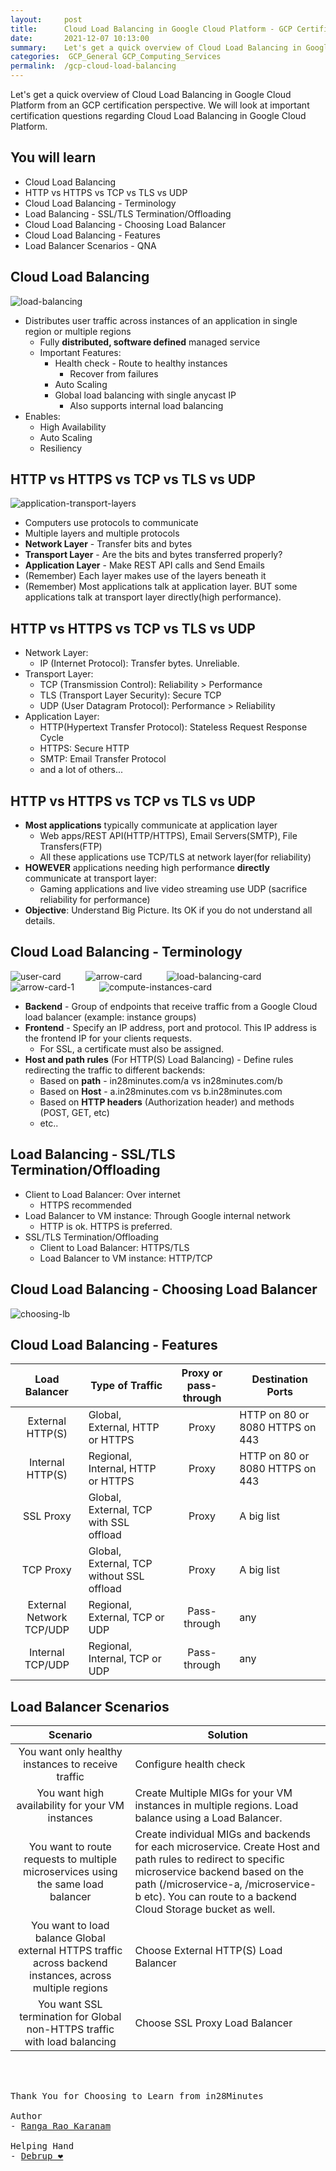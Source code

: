 ```yaml
---
layout:     post
title:      Cloud Load Balancing in Google Cloud Platform - GCP Certification Cheat Sheet
date:       2021-12-07 10:13:00
summary:    Let's get a quick overview of Cloud Load Balancing in Google Cloud Platform from an GCP certification perspective. We will look at important certification questions regarding Cloud Load Balancing in Google Cloud Platform.
categories:  GCP_General GCP_Computing_Services
permalink:  /gcp-cloud-load-balancing
---
```

Let's get a quick overview of Cloud Load Balancing in Google Cloud Platform from an GCP certification perspective. We will look at important certification questions regarding Cloud Load Balancing in Google Cloud Platform.


## You will learn

- Cloud Load Balancing
- HTTP vs HTTPS vs TCP vs TLS vs UDP
- Cloud Load Balancing - Terminology
- Load Balancing - SSL/TLS Termination/Offloading
- Cloud Load Balancing - Choosing Load Balancer
- Cloud Load Balancing - Features
- Load Balancer Scenarios - QNA

## Cloud Load Balancing

![load-balancing](https://user-images.githubusercontent.com/57451228/148980521-b5ec760a-2ed3-459c-b0cd-f1861082cacb.png)


- Distributes user traffic across instances of an application in single region or multiple regions
  - Fully **distributed, software defined** managed service
  - Important Features:
     - Health check - Route to healthy instances
       - Recover from failures
     - Auto Scaling
     - Global load balancing with single anycast IP
        - Also supports internal load balancing
- Enables:
  - High Availability
  - Auto Scaling
  - Resiliency



## HTTP vs HTTPS vs TCP vs TLS vs UDP



![application-transport-layers](https://user-images.githubusercontent.com/57451228/148980583-80434eb9-18ed-4268-b320-d6d86a3bdf4c.png)


- Computers use protocols to communicate
- Multiple layers and multiple protocols
- **Network Layer** - Transfer bits and bytes
- **Transport Layer** - Are the bits and bytes transferred properly?
- **Application Layer** - Make REST API calls and Send Emails
- (Remember) Each layer makes use of the layers beneath it
- (Remember) Most applications talk at application layer. BUT some applications talk at transport layer directly(high performance).

## HTTP vs HTTPS vs TCP vs TLS vs UDP

- Network Layer:
  - IP (Internet Protocol): Transfer bytes. Unreliable.
- Transport Layer:
  - TCP (Transmission Control): Reliability > Performance
  - TLS (Transport Layer Security): Secure TCP
  - UDP (User Datagram Protocol): Performance > Reliability
- Application Layer:
  - HTTP(Hypertext Transfer Protocol): Stateless Request Response Cycle
  - HTTPS: Secure HTTP
  - SMTP: Email Transfer Protocol
  - and a lot of others...

## HTTP vs HTTPS vs TCP vs TLS vs UDP

- **Most applications** typically communicate at application layer
  - Web apps/REST API(HTTP/HTTPS), Email Servers(SMTP), File Transfers(FTP)
  - All these applications use TCP/TLS at network layer(for reliability)
- **HOWEVER** applications needing high performance **directly** communicate at transport layer:
  - Gaming applications and live video streaming use UDP (sacrifice reliability for performance)
- **Objective**: Understand Big Picture. Its OK if you do not understand all details.


## Cloud Load Balancing - Terminology
    
![user-card](https://user-images.githubusercontent.com/57451228/148980808-5aaf1b3f-5bf4-408c-b1d1-e326084302a8.png) &emsp; &emsp; ![arrow-card](https://user-images.githubusercontent.com/57451228/148980817-6a26a606-036e-46b0-ac67-ff63dbd613b0.png) &emsp; &emsp; ![load-balancing-card](https://user-images.githubusercontent.com/57451228/148980835-cecfe577-d53e-4ab6-b7df-0a9c7cbc3764.png) &emsp; &emsp; ![arrow-card-1](https://user-images.githubusercontent.com/57451228/148980845-21c2f344-ce40-4a09-98c1-7fc417ccf693.png) &emsp; &emsp; ![compute-instances-card](https://user-images.githubusercontent.com/57451228/148980858-6739b08e-bb31-4a0e-9d0d-b3eaf4a542ff.png)


- **Backend** - Group of endpoints that receive traffic from a Google Cloud load balancer (example: instance groups)
- **Frontend** - Specify an IP address, port and protocol. This IP address is the frontend IP for your clients requests.
  - For SSL, a certificate must also be assigned.
- **Host and path rules** (For HTTP(S) Load Balancing) - Define rules redirecting the traffic to different backends:
  - Based on **path** - in28minutes.com/a vs in28minutes.com/b
  - Based on **Host** - a.in28minutes.com vs b.in28minutes.com
  - Based on **HTTP headers** (Authorization header) and methods (POST, GET, etc)
  - etc..



## Load Balancing - SSL/TLS Termination/Offloading
    

- Client to Load Balancer: Over internet
  - HTTPS recommended
- Load Balancer to VM instance: Through Google internal network
  - HTTP is ok. HTTPS is preferred.
- SSL/TLS Termination/Offloading
  - Client to Load Balancer: HTTPS/TLS
  - Load Balancer to VM instance: HTTP/TCP

## Cloud Load Balancing - Choosing Load Balancer

![choosing-lb](https://user-images.githubusercontent.com/57451228/148980993-1cce6fcb-d5c1-4b6f-9c24-e5b21b0610ad.png)





## Cloud Load Balancing - Features

|Load Balancer	|Type of Traffic	|Proxy or pass-through	|Destination Ports|
|:--:|--|:--:|--|
|External HTTP(S)	|Global, External, HTTP or HTTPS	|Proxy	|HTTP on 80 or 8080 HTTPS on 443|
|Internal HTTP(S)	|Regional, Internal, HTTP or HTTPS	|Proxy	|HTTP on 80 or 8080 HTTPS on 443|
|SSL Proxy	|Global, External, TCP with SSL offload |	Proxy	|A big list|
|TCP Proxy	|Global, External, TCP without SSL offload	|Proxy	|A big list|
|External Network TCP/UDP	|Regional, External, TCP or UDP	|Pass-through	|any|
|Internal TCP/UDP	|Regional, Internal, TCP or UDP|	Pass-through	|any|


## Load Balancer Scenarios

|Scenario	|Solution|
|:--:|--|
|You want only healthy instances to receive traffic	|Configure health check|
|You want high availability for your VM instances	|Create Multiple MIGs for your VM instances in multiple regions. Load balance using a Load Balancer.|
|You want to route requests to multiple microservices using the same load balancer	|Create individual MIGs and backends for each microservice. Create Host and path rules to redirect to specific microservice backend based on the path (/microservice-a, /microservice-b etc). You can route to a backend Cloud Storage bucket as well. |
|You want to load balance Global external HTTPS traffic across backend instances, across multiple regions	|Choose External HTTP(S) Load Balancer|
|You want SSL termination for Global non-HTTPS traffic with load balancing	|Choose SSL Proxy Load Balancer|



<BR/>
<BR/>

<pre>
Thank You for Choosing to Learn from in28Minutes

Author
- <a href="https://www.linkedin.com/in/rangakaranam/">Ranga Rao Karanam</a>

Helping Hand
- <a href="https://www.linkedin.com/in/debrup-365/">Debrup ❤️</a>
</pre>
